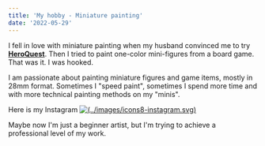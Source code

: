 ```yaml
---
title: 'My hobby - Miniature painting'
date: '2022-05-29'
---
```


I fell in love with miniature painting when my husband convinced me to try [**HeroQuest**](https://en.wikipedia.org/wiki/HeroQuest).
Then I tried to paint one-color mini-figures from a board game.
That was it. I was hooked.

I am passionate about painting miniature figures and game items, mostly in 28mm format. Sometimes I "speed paint", sometimes I spend more time and with more technical painting methods on my "minis".

Here is my Instagram [![(../images/icons8-instagram.svg)](../images/icons8-instagram.svg)](https://www.instagram.com/ponyminis/)

Maybe now I'm just a beginner artist, but I'm trying to achieve a professional level of my work.
